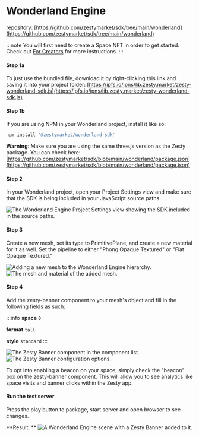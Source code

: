 # Wonderland Engine

repository: [https://github.com/zestymarket/sdk/tree/main/wonderland](https://github.com/zestymarket/sdk/tree/main/wonderland)

:::note
You will first need to create a Space NFT in order to get started. Check out [For Creators](../../create-space.md) for more instructions.
:::

#### Step 1a

To just use the bundled file, download it by right-clicking this link and saving it into your project folder: [https://ipfs.io/ipns/lib.zesty.market/zesty-wonderland-sdk.js](https://ipfs.io/ipns/lib.zesty.market/zesty-wonderland-sdk.js)

#### Step 1b

If you are using NPM in your Wonderland project, install it like so:

```sh
npm install '@zestymarket/wonderland-sdk'
```

**Warning**: Make sure you are using the same three.js version as the Zesty package. You can check here: [https://github.com/zestymarket/sdk/blob/main/wonderland/package.json](https://github.com/zestymarket/sdk/blob/main/wonderland/package.json)

#### Step 2

In your Wonderland project, open your Project Settings view and make sure that the SDK is being included in your JavaScript source paths.

![The Wonderland Engine Project Settings view showing the SDK included in the source paths.](https://i.imgur.com/cINXHxv.png)

#### Step 3

Create a new mesh, set its type to PrimitivePlane, and create a new material for it as well. Set the pipeline to either "Phong Opaque Textured" or "Flat Opaque Textured."

![Adding a new mesh to the Wonderland Engine hierarchy.](https://i.imgur.com/kwO2Uam.png)
![The mesh and material of the added mesh.](https://i.imgur.com/PIZmivx.png)

#### Step 4

Add the zesty-banner component to your mesh's object and fill in the following fields as such:

:::info
**space**
`0`

**format**
`tall`

**style**
`standard`
:::

![The Zesty Banner component in the component list.](https://i.imgur.com/BXMonQ9.png)
![The Zesty Banner configuration options.](https://i.imgur.com/aVGpojR.png)

To opt into enabling a beacon on your space, simply check the "beacon" box on the zesty-banner component. This will allow you to see analytics like space visits and banner clicks within the Zesty app.

#### Run the test server

Press the play button to package, start server and open browser to see changes.

**Result:
**
![A Wonderland Engine scene with a Zesty Banner added to it.](https://i.imgur.com/37HqMbN.png)
